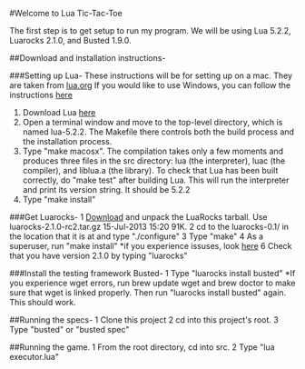 #Welcome to Lua Tic-Tac-Toe

The first step is to get setup to run my program.  We will be using Lua 5.2.2, Luarocks 2.1.0, and Busted 1.9.0.

##Download and installation instructions-

###Setting up Lua-
These instructions will be for setting up on a mac.  They are taken from [lua.org](http://www.lua.org/manual/5.2/readme.html)
If you would like to use Windows, you can follow the instructions [here](http://www.lua.org/manual/5.2/readme.html)

1.  Download Lua [here](http://www.lua.org/versions.html#5.2)
2.  Open a terminal window and move to the top-level directory, which is named lua-5.2.2. The Makefile there controls both the build process and the installation process.
3.  Type "make macosx". The compilation takes only a few moments and produces three files in the src directory: lua (the interpreter), luac (the compiler), and liblua.a (the library).  To check that Lua has been built correctly, do "make test" after building Lua. This will run the interpreter and print its version string. It should be 5.2.2
4.  Type "make install"

###Get Luarocks-
1  [Download](http://luarocks.org/en/Release_history) and unpack the LuaRocks tarball. Use luarocks-2.1.0-rc2.tar.gz 15-Jul-2013 15:20  91K.
2  cd to the luarocks-0.1/ in the location that it is at and type "./configure"
3  Type "make"
4  As a superuser, run "make install" *if you experience issuses, look [here](http://luarocks.org/en/Installation_instructions_for_Unix)
6  Check that you have version 2.1.0 by typing "luarocks"

###Install the testing framework Busted-
1  Type "luarocks install busted" *If you experience wget errors, run brew update wget and brew doctor to make sure that wget is linked properly.  Then run "luarocks install busted" again.  This should work.

##Running the specs-
1  Clone this project
2  cd into this project's root.
3  Type "busted" or "busted spec"

##Running the game.
1  From the root directory, cd into src.
2  Type "lua executor.lua"





